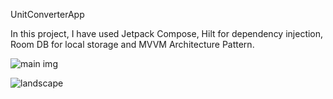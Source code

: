 UnitConverterApp

In this project, I have used Jetpack Compose, Hilt for dependency injection, Room DB for local storage and MVVM Architecture Pattern.

![main img](https://user-images.githubusercontent.com/101017069/211232728-0630f7ef-9758-475f-8dec-bf2511d79b2e.PNG)

![landscape](https://user-images.githubusercontent.com/101017069/211232730-301c8c1d-1d5d-4e25-9b19-22335f9e1579.PNG)

